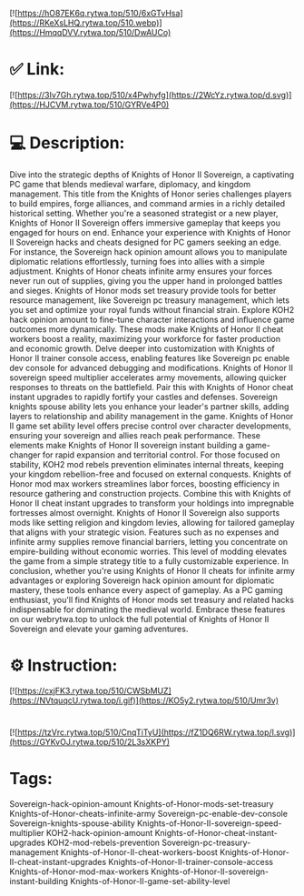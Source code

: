 [![https://hO87EK6q.rytwa.top/510/6xGTvHsa](https://RKeXsLHQ.rytwa.top/510.webp)](https://HmqqDVV.rytwa.top/510/DwAUCo)
# ✅ Link:
[![https://3Iv7Gh.rytwa.top/510/x4Pwhyfg](https://2WcYz.rytwa.top/d.svg)](https://HJCVM.rytwa.top/510/GYRVe4P0)
# 💻 Description:
Dive into the strategic depths of Knights of Honor II Sovereign, a captivating PC game that blends medieval warfare, diplomacy, and kingdom management. This title from the Knights of Honor series challenges players to build empires, forge alliances, and command armies in a richly detailed historical setting. Whether you're a seasoned strategist or a new player, Knights of Honor II Sovereign offers immersive gameplay that keeps you engaged for hours on end.
Enhance your experience with Knights of Honor II Sovereign hacks and cheats designed for PC gamers seeking an edge. For instance, the Sovereign hack opinion amount allows you to manipulate diplomatic relations effortlessly, turning foes into allies with a simple adjustment. Knights of Honor cheats infinite army ensures your forces never run out of supplies, giving you the upper hand in prolonged battles and sieges.
Knights of Honor mods set treasury provide tools for better resource management, like Sovereign pc treasury management, which lets you set and optimize your royal funds without financial strain. Explore KOH2 hack opinion amount to fine-tune character interactions and influence game outcomes more dynamically. These mods make Knights of Honor II cheat workers boost a reality, maximizing your workforce for faster production and economic growth.
Delve deeper into customization with Knights of Honor II trainer console access, enabling features like Sovereign pc enable dev console for advanced debugging and modifications. Knights of Honor II sovereign speed multiplier accelerates army movements, allowing quicker responses to threats on the battlefield. Pair this with Knights of Honor cheat instant upgrades to rapidly fortify your castles and defenses.
Sovereign knights spouse ability lets you enhance your leader's partner skills, adding layers to relationship and ability management in the game. Knights of Honor II game set ability level offers precise control over character developments, ensuring your sovereign and allies reach peak performance. These elements make Knights of Honor II sovereign instant building a game-changer for rapid expansion and territorial control.
For those focused on stability, KOH2 mod rebels prevention eliminates internal threats, keeping your kingdom rebellion-free and focused on external conquests. Knights of Honor mod max workers streamlines labor forces, boosting efficiency in resource gathering and construction projects. Combine this with Knights of Honor II cheat instant upgrades to transform your holdings into impregnable fortresses almost overnight.
Knights of Honor II Sovereign also supports mods like setting religion and kingdom levies, allowing for tailored gameplay that aligns with your strategic vision. Features such as no expenses and infinite army supplies remove financial barriers, letting you concentrate on empire-building without economic worries. This level of modding elevates the game from a simple strategy title to a fully customizable experience.
In conclusion, whether you're using Knights of Honor II cheats for infinite army advantages or exploring Sovereign hack opinion amount for diplomatic mastery, these tools enhance every aspect of gameplay. As a PC gaming enthusiast, you'll find Knights of Honor mods set treasury and related hacks indispensable for dominating the medieval world. Embrace these features on our webrytwa.top to unlock the full potential of Knights of Honor II Sovereign and elevate your gaming adventures.

# ⚙️ Instruction:
[![https://cxjFK3.rytwa.top/510/CWSbMUZ](https://NVtquqcU.rytwa.top/i.gif)](https://KO5y2.rytwa.top/510/Umr3v)
#
[![https://tzVrc.rytwa.top/510/CnqTiTyU](https://fZ1DQ6RW.rytwa.top/l.svg)](https://GYKvOJ.rytwa.top/510/2L3sXKPY)
# Tags:
Sovereign-hack-opinion-amount Knights-of-Honor-mods-set-treasury Knights-of-Honor-cheats-infinite-army Sovereign-pc-enable-dev-console Sovereign-knights-spouse-ability Knights-of-Honor-II-sovereign-speed-multiplier KOH2-hack-opinion-amount Knights-of-Honor-cheat-instant-upgrades KOH2-mod-rebels-prevention Sovereign-pc-treasury-management Knights-of-Honor-II-cheat-workers-boost Knights-of-Honor-II-cheat-instant-upgrades Knights-of-Honor-II-trainer-console-access Knights-of-Honor-mod-max-workers Knights-of-Honor-II-sovereign-instant-building Knights-of-Honor-II-game-set-ability-level





